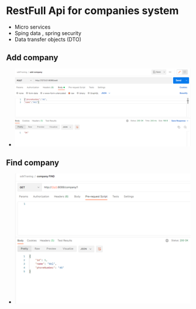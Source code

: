 # RestFull Api for companies system

-  Micro services
-  Sping data , spring security
- Data transfer objects (DTO)
## Add company
- ![FindCompany.png](img/addCompany.png)
## Find company
- ![FindCompany.png](img/FindCompany.png)



